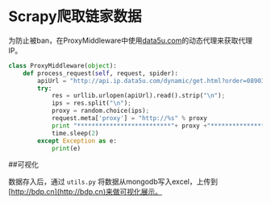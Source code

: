 # Scrapy爬取链家数据



为防止被ban，在ProxyMiddleware中使用[data5u.com](data5u.com)的动态代理来获取代理IP。

```python
class ProxyMiddleware(object):
    def process_request(self, request, spider):
        apiUrl = "http://api.ip.data5u.com/dynamic/get.html?order=08903ff28b3c5147a042d2585211e257";
        try:
            res = urllib.urlopen(apiUrl).read().strip("\n");
            ips = res.split("\n");
            proxy = random.choice(ips);
            request.meta['proxy'] = "http://%s" % proxy
            print "**************************"+ proxy +"**************************"
            time.sleep(2)
        except Exception as e:
            print(e)
```

##可视化

数据存入后，通过 `utils.py` 将数据从mongodb写入excel，上传到[http://bdp.cn](http://bdp.cn)来做可视化展示。